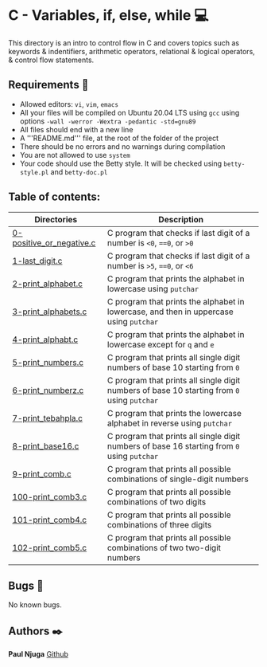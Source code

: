 # C - Variables, if, else, while :computer:
This directory is an intro to control flow in C and covers topics such as keywords & indentifiers, arithmetic operators, relational & logical operators, & control flow statements.

## Requirements :bookmark_tabs:
* Allowed editors: ```vi```, ```vim```, ```emacs```
* All your files will be compiled on Ubuntu 20.04 LTS using ```gcc``` using options ```-wall -werror -Wextra -pedantic -std=gnu89```
* All files should end with a new line
* A '''README.md''' file, at the root of the folder of the project
* There should be no errors and no warnings during compilation
* You are not allowed to use ```system```
* Your code should use the Betty style. It will be checked using ```betty-style.pl``` and ```betty-doc.pl```

## Table of contents:
Directories | Description
----------- | -----------
[0-positive_or_negative.c](./0-positive_or_negative.c) | C program that checks if last digit of a number is ```<0```, ```==0```, or ```>0```
[1-last_digit.c](./1-last_digit.c) | C program that checks if last digit of a number is ```>5```, ```==0```, or ```<6```
[2-print_alphabet.c](./2-print_alphabet.c) | C program that prints the alphabet in lowercase using ```putchar```
[3-print_alphabets.c](./3-print_alphabets.c) | C program that prints the alphabet in lowercase, and then in uppercase using ```putchar```
[4-print_alphabt.c](./4-print_alphabt.c) | C program that prints the alphabet in lowercase except for ```q``` and ```e```
[5-print_numbers.c](./5-print_numbers.c) | C program that prints all single digit numbers of base 10 starting from ```0```
[6-print_numberz.c](./6-print_numberz.c) | C program that prints all single digit numbers of base 10 starting from ```0``` using ```putchar```
[7-print_tebahpla.c](./7-print_tebahpla.c) | C program that prints the lowercase alphabet in reverse using ```putchar```
[8-print_base16.c](./8-print_base16.c) | C program that prints all single digit numbers of base 16 starting from ```0``` using ```putchar```
[9-print_comb.c](./9-print_comb.c) | C program that prints all possible combinations of single-digit numbers
[100-print_comb3.c](./100-print_comb3.c) | C program that prints all possible combinations of two digits
[101-print_comb4.c](./101-print_comb4.c) | C program that prints all possible combinations of three digits
[102-print_comb5.c](./102-print_comb5.c) | C program that prints all possible combinations of two two-digit numbers

## Bugs :loudspeaker:
No known bugs.


## Authors :black_nib:
**Paul Njuga** [Github](https://github.com/Paul-Njuga)
